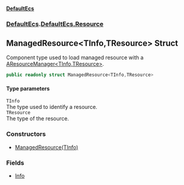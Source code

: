 #### [DefaultEcs](./index.md 'index')
### [DefaultEcs](./index.md 'index').[DefaultEcs.Resource](./DefaultEcs-Resource.md 'DefaultEcs.Resource')
## ManagedResource&lt;TInfo,TResource&gt; Struct
Component type used to load managed resource with a [AResourceManager&lt;TInfo,TResource&gt;](./DefaultEcs-Resource-AResourceManager-TInfo_TResource-.md 'DefaultEcs.Resource.AResourceManager&lt;TInfo,TResource&gt;').  
```C#
public readonly struct ManagedResource<TInfo,TResource>
```
#### Type parameters
<a name='DefaultEcs-Resource-ManagedResource-TInfo_TResource--TInfo'></a>
`TInfo`  
The type used to identify a resource.  
<a name='DefaultEcs-Resource-ManagedResource-TInfo_TResource--TResource'></a>
`TResource`  
The type of the resource.  
### Constructors
- [ManagedResource(TInfo)](./DefaultEcs-Resource-ManagedResource-TInfo_TResource--ManagedResource(TInfo).md 'DefaultEcs.Resource.ManagedResource&lt;TInfo,TResource&gt;.ManagedResource(TInfo)')
### Fields
- [Info](./DefaultEcs-Resource-ManagedResource-TInfo_TResource--Info.md 'DefaultEcs.Resource.ManagedResource&lt;TInfo,TResource&gt;.Info')
